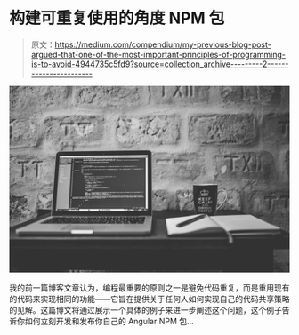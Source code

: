 # 构建可重复使用的角度 NPM 包

> 原文：<https://medium.com/compendium/my-previous-blog-post-argued-that-one-of-the-most-important-principles-of-programming-is-to-avoid-4944735c5fd9?source=collection_archive---------2----------------------->

![](img/fc8c0f89303c8c9114d425164587d3c2.png)

我的前一篇博客文章认为，编程最重要的原则之一是避免代码重复，而是重用现有的代码来实现相同的功能——它旨在提供关于任何人如何实现自己的代码共享策略的见解。这篇博文将通过展示一个具体的例子来进一步阐述这个问题，这个例子告诉你如何立刻开发和发布你自己的 Angular NPM 包…